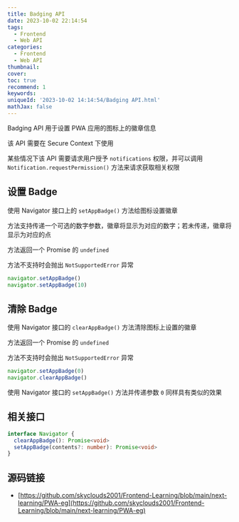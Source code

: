 ```yaml
---
title: Badging API
date: 2023-10-02 22:14:54
tags:
  - Frontend
  - Web API
categories:
  - Frontend
  - Web API
thumbnail:
cover:
toc: true
recommend: 1
keywords:
uniqueId: '2023-10-02 14:14:54/Badging API.html'
mathJax: false
---
```


Badging API 用于设置 PWA 应用的图标上的徽章信息

该 API 需要在 Secure Context 下使用

某些情况下该 API 需要请求用户授予 `notifications` 权限，并可以调用 `Notification.requestPermission()` 方法来请求获取相关权限

## 设置 Badge

使用 Navigator 接口上的 `setAppBadge()` 方法给图标设置徽章

方法支持传递一个可选的数字参数，徽章将显示为对应的数字；若未传递，徽章将显示为对应的点

方法返回一个 Promise 的 `undefined`

方法不支持时会抛出 `NotSupportedError` 异常

```js
navigator.setAppBadge()
navigator.setAppBadge(10)
```

## 清除 Badge

使用 Navigator 接口的 `clearAppBadge()` 方法清除图标上设置的徽章

方法返回一个 Promise 的 `undefined`

方法不支持时会抛出 `NotSupportedError` 异常

```js
navigator.setAppBadge(0)
navigator.clearAppBadge()
```

使用 Navigator 接口的 `setAppBadge()` 方法并传递参数 `0` 同样具有类似的效果

## 相关接口

```ts
interface Navigator {
  clearAppBadge(): Promise<void>
  setAppBadge(contents?: number): Promise<void>
}
```

## 源码链接

* [https://github.com/skyclouds2001/Frontend-Learning/blob/main/next-learning/PWA-eg](https://github.com/skyclouds2001/Frontend-Learning/blob/main/next-learning/PWA-eg)
